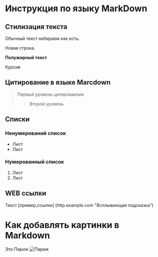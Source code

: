 # Инструкция по языку MarkDown

## Стилизация текста
Обычный текст набираем как есть.

Новая строка.

**Полужирный текст**

*Курсив*

## Цитирование в языке Marcdown
> Первый уровень цитироваиния 
>> Второй уровень 

## Списки
### Ненумерований список
* Лист
* Лист

### Нумерованный список 
1. Лист
2. Лист

## WEB ссылки
Текст [пример,ссылки] (http.example.com "Всплывающая подсказка")

# Как добавлять картинки в Markdown
Это Париж ![Париж](par.jpg)


